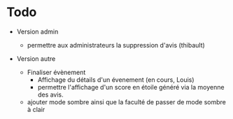 # Todo
- Version admin
	+ permettre aux administrateurs la suppression d'avis (thibault)

- Version autre
	+ Finaliser évènement
		* Affichage du détails d'un évenement (en cours, Louis)
		* permettre l'affichage d'un score en étoile généré via la moyenne des avis.
	+ ajouter mode sombre ainsi que la faculté de passer de mode sombre à clair